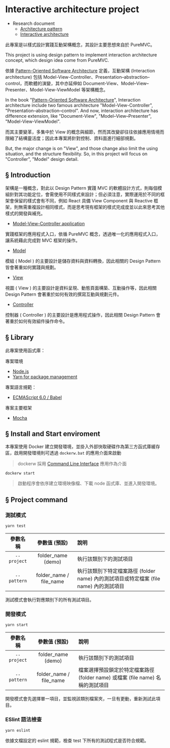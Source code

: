 # Interactive architecture project

+ Research document
  - [Architecture pattern](https://github.com/eastmoon/research-software-theory/blob/master/software-engineering/architecture_pattern.md)
  - [Interactive architecture](https://github.com/eastmoon/research-software-theory/blob/master/software-engineering/interactive_architecture.md)

此專案是以樣式設計實踐互動架構概念，其設計主要思想來自於 PureMVC。

This project is using design pattern to implement interaction architecture concept, which design idea come from PureMVC.

依據 [Pattern-Oriented Software Architecture](https://www.amazon.com/Pattern-Oriented-Software-Architecture-System-Patterns/dp/0471958697) 定義，互動架構 (Interaction architecture) 包括 Model-View-Controller、Presentation–abstraction–control，而軟體的演變，其中亦延伸如 Document-View、Model–View–Presenter、Model-View-ViewModel 等架構概念。

In the book "[Pattern-Oriented Software Architecture](https://www.amazon.com/Pattern-Oriented-Software-Architecture-System-Patterns/dp/0471958697)", Interaction architecture include two famous architecture "Model-View-Controller", "Presentation–abstraction–control". And now, interaction architecture has difference extension,  like "Document-View", "Model–View–Presenter", "Model-View-ViewModel".

而其主要變革，多集中於 View 的概念與細節，然而其改變卻往往依據應用情境而限縮了結構靈活度；因此本專案將針對控制、資料面進行細部規劃。

But, the major change is on "View", and those change also limit the using situation, and the structure flexibility. So, in this project will focus on "Controller", "Model" design detail.

## § Introduction

架構是一種概念，對此以 Design Pattern 實踐 MVC 的軟體設計方式，則每個模組針對其功能定位，會需使用不同樣式來設計；但必須注意，實際運用於不同的框架會保留的樣式會有不同，例如 React 具備 View Component 與 Reactive 框架，則無需重複設計相同樣式，而是思考現有框架的樣式完成度並以此來思考其他樣式的開發與補充。

+ [Model-View-Controller application](doc/mvc-implement.md#model-view-controller-application)

實踐框架的應用程式入口，依循 PureMVC 概念，透過唯一化的應用程式入口，讓系統藉此完成對 MVC 框架的操作。

+ [Model](doc/mvc-implement.md#model)

模組 ( Model ) 的主要設計是儲存資料與資料轉換，因此相關的 Design Pattern 皆會著重如何實踐與規劃。

+ [View](doc/mvc-implement.md#View)

視圖 ( View ) 的主要設計是資料呈現、動態頁面構築、互動操作等，因此相關 Design Pattern 會著重於如何有效的撰寫互動與規劃元件。

+ [Controller](doc/mvc-implement.md#controller)

控制器 ( Controller ) 的主要設計是應用程式操作，因此相關 Design Pattern 會著重於如何有效組件操作命令。

## § Library

此專案使用函式庫：

專案環境
* [Node.js](https://nodejs.org/en/)
* [Yarn for package management](https://yarnpkg.com/lang/en/)

專案語言規範：
* [ECMAScript 6.0 / Babel](https://babeljs.io/learn-es2015/)

專案主要框架
* [Mocha](https://mochajs.org/)

## § Install and Start enviroment

本專案使用 Docker 建立開發環境，並掛入外部快取硬碟作為第三方函式庫緩存區，啟用開發環境則可透過 ```dockerw.bat``` 的應用介面來啟動
> dockerw 採用 [Command Line Interface](https://github.com/eastmoon/command-line-interface-application) 應用作為介面

```
dockerw start
```
> 啟動程序會依序建立環境映像檔、下載 node 函式庫、並進入開發環境。

## § Project command

### 測試模式
```
yarn test
```

| 參數名稱 | 參數值 (預設) | 說明 |
| :-: | :-: | :-- |
| ```--project``` | folder_name (demo) | 執行該類別下的測試項目 |
| ```--pattern``` | folder_name / file_name | 執行該類別下特定檔案路徑 (folder name) 內的測試項目或特定檔案 (file name) 內的測試項目 |

測試模式會執行對應類別下的所有測試項目。

### 開發模式
```
yarn start
```

| 參數名稱 | 參數值 (預設) | 說明 |
| :-: | :-: | :-- |
| ```--project``` | folder_name (demo) | 執行該類別下的測試項目 |
| ```--pattern``` | folder_name / file_name | 檔案選擇預設鎖定於特定檔案路徑 (folder name) 或檔案 (file name) 名稱的測試項目 |

開發模式會先選擇單一項目，並監視該類別檔案夾，一旦有更動，重新測試此項目。

### ESlint 語法檢查
```
yarn eslint
```

依據文檔設定的 eslint 規範，檢查 test 下所有的測試程式是否符合規範。
